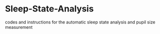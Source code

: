 # Sleep-State-Analysis
codes and instructions for the automatic sleep state analysis and pupil size measurement

